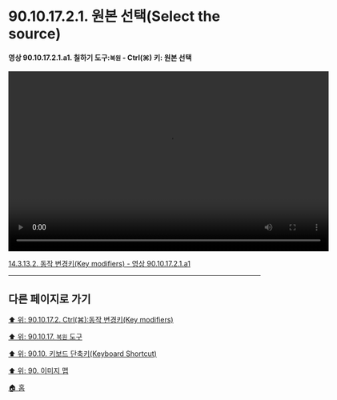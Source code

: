 # 90.10.17.2.1. 원본 선택(Select the source)

<a id="90-10-17-02-01-a1"></a>

#### 영상 90.10.17.2.1.a1. 칠하기 도구:`복원` - Ctrl(⌘) 키: 원본 선택
<video controls="controls" width="640" height="360" src="https://github.com/wonder13662/gimp/assets/15767104/f4211e73-7e99-4fdd-9694-52dd0684db9f"></video>

[14.3.13.2. 동작 변경키(Key modifiers) - 영상 90.10.17.2.1.a1](./14-03-13-02-key_modifiers.md#90-10-17-02-01-a1)

***

## 다른 페이지로 가기

[⬆️ 위: 90.10.17.2. Ctrl(⌘):동작 변경키(Key modifiers)](./90-10-17-02-00-key_modifier-ctrl.md)

[⬆️ 위: 90.10.17. `복원` 도구](./90-10-17-00-clone.md)

[⬆️ 위: 90.10. 키보드 단축키(Keyboard Shortcut)](./90-10-00-keyboard_shortcut.md)

[⬆️ 위: 90. 이미지 맵](./90-00-image-map.md)

[🏠 홈](./00-home.md)